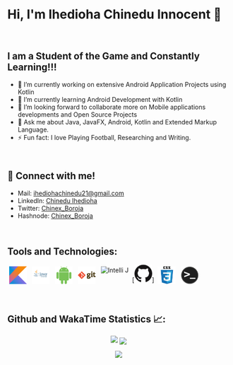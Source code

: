 # Hi, I'm Ihedioha Chinedu Innocent  👋

<br />

## I am a Student of the Game and Constantly Learning!!!

- 🔭 I’m currently working on extensive Android Application Projects using Kotlin
- 🌱 I’m currently learning Android Development with Kotlin
- 👯 I’m looking forward to collaborate more on Mobile applications developments and Open Source Projects 
- 💬 Ask me about Java, JavaFX, Android, Kotlin and Extended Markup Language.
- ⚡ Fun fact: I love Playing Football, Researching and Writing.

<br />

## :handshake:   Connect with me!

- Mail: ihediohachinedu21@gmail.com
- LinkedIn: [Chinedu Ihedioha](https://www.linkedin.com/in/chinedu-inno-ihedioha24/)
- Twitter: [Chinex_Boroja](https://twitter.com/__webdot)
- Hashnode: [Chinex_Boroja](https://chinexboroja24.hashnode.dev/)

<br />

## Tools and Technologies:

<p align = "left">
<img src="https://raw.githubusercontent.com/github/explore/80688e429a7d4ef2fca1e82350fe8e3517d3494d/topics/kotlin/kotlin.png" alt="kotlin" height="40" style="vertical-align:top; margin:4px">
<img src="https://raw.githubusercontent.com/github/explore/80688e429a7d4ef2fca1e82350fe8e3517d3494d/topics/java/java.png" alt="java" height="40" style="vertical-align:top; margin:4px">
<img src="https://raw.githubusercontent.com/github/explore/80688e429a7d4ef2fca1e82350fe8e3517d3494d/topics/android/android.png" alt="android" height="40" style="vertical-align:top; margin:4px">
<img src="https://raw.githubusercontent.com/github/explore/80688e429a7d4ef2fca1e82350fe8e3517d3494d/topics/git/git.png" alt="Git" height="40" style="vertical-align:top; margin:4px">
<img src="https://raw.githubusercontent.com/github/explore/80688e429a7d4ef2fca1e82350fe8e3517d3494d/topics/intellijidea/intellijidea.png" alt="Intelli J" height="40" style="vertical-align:top; margin:4px">
[<img alt="GitHub" width="40px" src="https://raw.githubusercontent.com/github/explore/78df643247d429f6cc873026c0622819ad797942/topics/github/github.png" />]
<img src="https://raw.githubusercontent.com/github/explore/80688e429a7d4ef2fca1e82350fe8e3517d3494d/topics/css/css.png" alt="CSS" height="40" style="vertical-align:top; margin:4px">
<img src="https://raw.githubusercontent.com/github/explore/80688e429a7d4ef2fca1e82350fe8e3517d3494d/topics/terminal/terminal.png" alt="Terminal" height="40" style="vertical-align:top; margin:4px">
</p>

<br />

## Github and WakaTime Statistics :chart_with_upwards_trend::
  <p align = "center">
    <img src="https://github-readme-stats.vercel.app/api?username=Chinex-Boroja&theme=github_dark&show_icons=true&count_private=true&border_radius =10"/>
    <img align="center" src="https://github-readme-stats.vercel.app/api/top-langs/?username=Chinex-Boroja&theme=github_dark&border_radius=10" />
  </p>
  <p align = "center">
    <img src="https://github-readme-stats.vercel.app/api/wakatime?username=ChinexBoroja&theme=github_dark&border_radius=10"/>
  </p>
  

  
